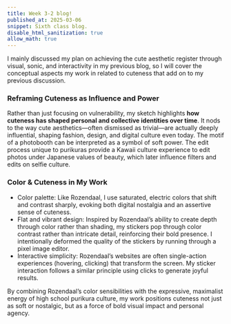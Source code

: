 ```yaml
---
title: Week 3-2 blog!
published_at: 2025-03-06
snippet: Sixth class blog. 
disable_html_sanitization: true
allow_math: true
---
```


I mainly discussed my plan on achieving the cute aesthetic register through visual, sonic, and interactivity in my previous blog, so I will cover the conceptual aspects my work in related to cuteness that add on to my previous discussion.

### **Reframing Cuteness as Influence and Power**

Rather than just focusing on vulnerability, my sketch highlights **how cuteness has shaped personal and collective identities over time**. It nods to the way cute aesthetics—often dismissed as trivial—are actually deeply influential, shaping fashion, design, and digital culture even today. The motif of a photobooth can be interpreted as a symbol of soft power. The edit process unique to purikuras provide a Kawaii culture experience to edit photos under Japanese values of beauty, which later influence filters and edits on selfie culture.


### **Color & Cuteness in My Work**

- Color palette: Like Rozendaal, I use saturated, electric colors that shift and contrast sharply, evoking both digital nostalgia and an assertive sense of cuteness.
- Flat and vibrant design: Inspired by Rozendaal’s ability to create depth through color rather than shading, my stickers pop through color contrast rather than intricate detail, reinforcing their bold presence. I intentionally deformed the quality of the stickers by running through a pixel image editor.
- Interactive simplicity: Rozendaal’s websites are often single-action experiences (hovering, clicking) that transform the screen. My sticker interaction follows a similar principle using clicks to generate joyful results.

By combining Rozendaal’s color sensibilities with the expressive, maximalist energy of high school purikura culture, my work positions cuteness not just as soft or nostalgic, but as a force of bold visual impact and personal agency.
